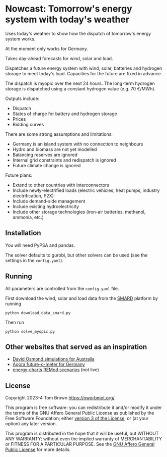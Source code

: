 
# Nowcast: Tomorrow's energy system with today's weather

Uses today's weather to show how the dispatch of tomorrow's energy
system works.

At the moment only works for Germany.

Takes day-ahead forecasts for wind, solar and load.

Dispatches a future energy system with wind, solar, batteries and
hydrogen storage to meet today's load. Capacities for the future are
fixed in advance.

The dispatch is myopic over the next 24 hours. The long-term hydrogen
storage is dispatched using a constant hydrogen value (e.g. 70 €/MWh).

Outputs include:

- Dispatch
- States of charge for battery and hydrogen storage
- Prices
- Bidding curves

There are some strong assumptions and limitations:

- Germany is an island system with no connection to neighbours
- Hydro and biomass are not yet modelled
- Balancing reserves are ignored
- Internal grid constraints and redispatch is ignored
- Future climate change is ignored


Future plans:

- Extend to other countries with interconnectors
- Include newly-electrified loads (electric vehicles, heat pumps, industry electrification, P2X)
- Include demand-side management
- Include existing hydroelectricity
- Include other storage technologies (iron-air batteries, methanol, ammonia, etc.)

## Installation

You will need PyPSA and pandas.

The solver defaults to gurobi, but other solvers can be used (see the
settings in the `config.yaml`).

## Running

All parameters are controlled from the `config.yaml` file.

First download the wind, solar and load data from the
[SMARD](https://www.smard.de/) platform by running

	python download_data_smard.py

Then run

	python solve_myopic.py


## Other websites that served as an inspiration

- [David Osmond simulations for Australia](https://reneweconomy.com.au/a-near-100-per-cent-renewables-grid-is-well-within-reach-and-with-little-storage/)
- [Agora future-o-meter for Germany](https://www.agora-energiewende.de/service/agorameter)
- [energy-charts REMod scenarios](https://www.energy-charts.info/charts/remod_installed_power/chart.htm?l=en&c=DE) (not live)


## License

Copyright 2023-4 Tom Brown <https://nworbmot.org/>

This program is free software: you can redistribute it and/or modify
it under the terms of the GNU Affero General Public License as
published by the Free Software Foundation; either [version 3 of the
License](LICENSE.txt), or (at your option) any later version.

This program is distributed in the hope that it will be useful, but
WITHOUT ANY WARRANTY; without even the implied warranty of
MERCHANTABILITY or FITNESS FOR A PARTICULAR PURPOSE.  See the [GNU
Affero General Public License](LICENSE.txt) for more details.
